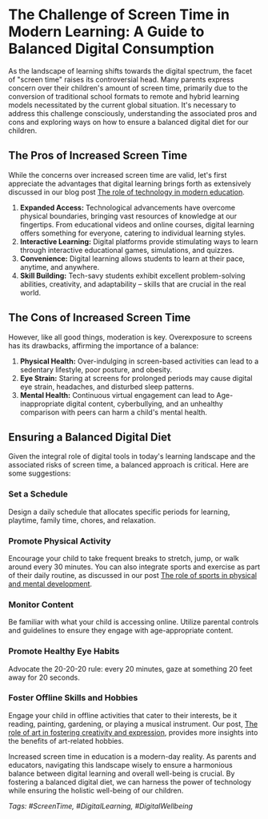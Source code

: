 # The Challenge of Screen Time in Modern Learning: A Guide to Balanced Digital Consumption

As the landscape of learning shifts towards the digital spectrum, the facet of "screen time" raises its controversial head. Many parents express concern over their children's amount of screen time, primarily due to the conversion of traditional school formats to remote and hybrid learning models necessitated by the current global situation. It's necessary to address this challenge consciously, understanding the associated pros and cons and exploring ways on how to ensure a balanced digital diet for our children. 

## The Pros of Increased Screen Time

While the concerns over increased screen time are valid, let's first appreciate the advantages that digital learning brings forth as extensively discussed in our blog post [The role of technology in modern education](/xedublog/digital-transformation/the-role-of-technology-in-modern-education.html).

1. **Expanded Access:** Technological advancements have overcome physical boundaries, bringing vast resources of knowledge at our fingertips. From educational videos and online courses, digital learning offers something for everyone, catering to individual learning styles.
2. **Interactive Learning:** Digital platforms provide stimulating ways to learn through interactive educational games, simulations, and quizzes.
3. **Convenience:** Digital learning allows students to learn at their pace, anytime, and anywhere.
4. **Skill Building:** Tech-savy students exhibit excellent problem-solving abilities, creativity, and adaptability – skills that are crucial in the real world.

## The Cons of Increased Screen Time

However, like all good things, moderation is key. Overexposure to screens has its drawbacks, affirming the importance of a balance:

1. **Physical Health:** Over-indulging in screen-based activities can lead to a sedentary lifestyle, poor posture, and obesity.
2. **Eye Strain:** Staring at screens for prolonged periods may cause digital eye strain, headaches, and disturbed sleep patterns.
3. **Mental Health:** Continuous virtual engagement can lead to Age-inappropriate digital content, cyberbullying, and an unhealthy comparison with peers can harm a child's mental health. 

## Ensuring a Balanced Digital Diet

Given the integral role of digital tools in today's learning landscape and the associated risks of screen time, a balanced approach is critical. Here are some suggestions:

### Set a Schedule
Design a daily schedule that allocates specific periods for learning, playtime, family time, chores, and relaxation. 

### Promote Physical Activity
Encourage your child to take frequent breaks to stretch, jump, or walk around every 30 minutes. You can also integrate sports and exercise as part of their daily routine, as discussed in our post [The role of sports in physical and mental development](/xedublog/holistic-development/the-role-of-sports-in-physical-and-mental-development.html).

### Monitor Content
Be familiar with what your child is accessing online. Utilize parental controls and guidelines to ensure they engage with age-appropriate content.

### Promote Healthy Eye Habits
Advocate the 20-20-20 rule: every 20 minutes, gaze at something 20 feet away for 20 seconds.

### Foster Offline Skills and Hobbies
Engage your child in offline activities that cater to their interests, be it reading, painting, gardening, or playing a musical instrument. Our post, [The role of art in fostering creativity and expression](/xedublog/holistic-development/the-role-of-art-in-fostering-creativity-and-expression.html), provides more insights into the benefits of art-related hobbies.

Increased screen time in education is a modern-day reality. As parents and educators, navigating this landscape wisely to ensure a harmonious balance between digital learning and overall well-being is crucial. By fostering a balanced digital diet, we can harness the power of technology while ensuring the holistic well-being of our children.

*Tags: #ScreenTime, #DigitalLearning, #DigitalWellbeing*